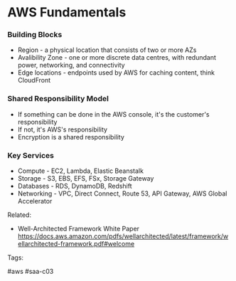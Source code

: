 # AWS Fundamentals

### Building Blocks

* Region - a physical location that consists of two or more AZs
* Avalibility Zone - one or more discrete data centres, with redundant power,
  networking, and connectivity
* Edge locations - endpoints used by AWS for caching content, think
  CloudFront

### Shared Responsibility Model

* If something can be done in the AWS console, it's the customer's
  responsibility
* If not, it's AWS's responsibility
* Encryption is a shared responsibility

### Key Services

* Compute - EC2, Lambda, Elastic Beanstalk
* Storage - S3, EBS, EFS, FSx, Storage Gateway
* Databases - RDS, DynamoDB, Redshift
* Networking - VPC, Direct Connect, Route 53, API Gateway, AWS Global
  Accelerator

Related:
  
  * Well-Architected Framework White Paper <https://docs.aws.amazon.com/pdfs/wellarchitected/latest/framework/wellarchitected-framework.pdf#welcome>

Tags:

  #aws #saa-c03 
